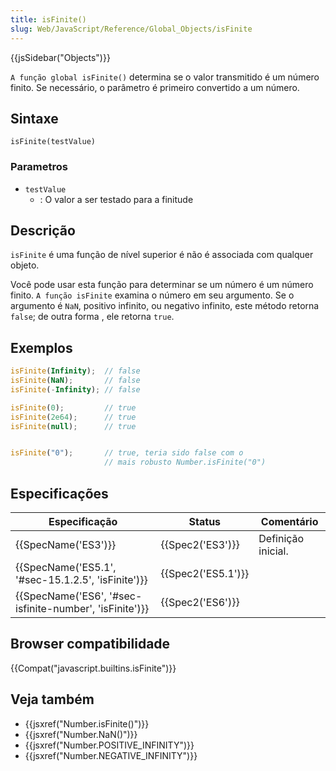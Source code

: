 ```yaml
---
title: isFinite()
slug: Web/JavaScript/Reference/Global_Objects/isFinite
---
```


{{jsSidebar("Objects")}}

`A função global isFinite()` determina se o valor transmitido é um número finito. Se necessário, o parâmetro é primeiro convertido a um número.

## Sintaxe

```
isFinite(testValue)
```

### Parametros

- `testValue`
  - : O valor a ser testado para a finitude

## Descrição

`isFinite` é uma função de nível superior é não é associada com qualquer objeto.

Você pode usar esta função para determinar se um número é um número finito. `A função isFinite` examina o número em seu argumento. Se o argumento é `NaN`, positivo infinito, ou negativo infinito, este método retorna `false`; de outra forma , ele retorna `true`.

## Exemplos

```js
isFinite(Infinity);  // false
isFinite(NaN);       // false
isFinite(-Infinity); // false

isFinite(0);         // true
isFinite(2e64);      // true
isFinite(null);      // true


isFinite("0");       // true, teria sido false com o
                     // mais robusto Number.isFinite("0")
```

## Especificações

| Especificação                                                            | Status                   | Comentário         |
| ------------------------------------------------------------------------ | ------------------------ | ------------------ |
| {{SpecName('ES3')}}                                                 | {{Spec2('ES3')}}     | Definição inicial. |
| {{SpecName('ES5.1', '#sec-15.1.2.5', 'isFinite')}}     | {{Spec2('ES5.1')}} |                    |
| {{SpecName('ES6', '#sec-isfinite-number', 'isFinite')}} | {{Spec2('ES6')}}     |                    |

## Browser compatibilidade

{{Compat("javascript.builtins.isFinite")}}

## Veja também

- {{jsxref("Number.isFinite()")}}
- {{jsxref("Number.NaN()")}}
- {{jsxref("Number.POSITIVE_INFINITY")}}
- {{jsxref("Number.NEGATIVE_INFINITY")}}
